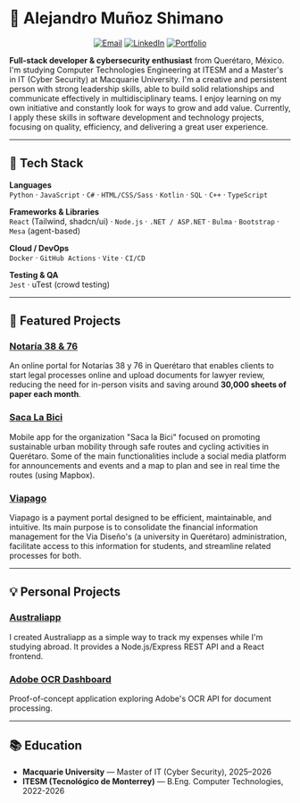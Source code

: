 # 🌟 Alejandro Muñoz Shimano

<p align="center">
  <a href="mailto:alejandromshimano@gmail.com"><img src="https://img.shields.io/badge/Email-alejandromshimano%40gmail.com-red?style=for-the-badge&logo=gmail&logoColor=white" alt="Email"></a>
  <a href="https://www.linkedin.com/in/alejandro-mu%C3%B1oz-shimano-867740334"><img src="https://img.shields.io/badge/LinkedIn-Profile-blue?style=for-the-badge&logo=linkedin" alt="LinkedIn"></a>
  <a href="https://alexmushi.github.io/portfolio/"><img src="https://img.shields.io/badge/Portfolio-Live-green?style=for-the-badge&logo=google-chrome&logoColor=white" alt="Portfolio"></a>
  <!-- <a href="/link-to-resume.pdf"><img src="https://img.shields.io/badge/Resume-PDF-orange?style=for-the-badge&logo=adobe-acrobat-reader" alt="Resume"></a> --> 
</p>

**Full-stack developer & cybersecurity enthusiast** from Querétaro, México. I'm studying Computer Technologies Engineering at ITESM and a Master's in IT (Cyber Security) at Macquarie University. I'm a creative and persistent person with strong leadership skills, able to build solid relationships and communicate effectively in multidisciplinary teams. I enjoy learning on my own initiative and constantly look for ways to grow and add value. Currently, I apply these skills in software development and technology projects, focusing on quality, efficiency, and delivering a great user experience.

---

## 🧰 Tech Stack

**Languages**  
`Python` · `JavaScript` · `C#` · `HTML/CSS/Sass` · `Kotlin` · `SQL` · `C++` · `TypeScript`

**Frameworks & Libraries**  
`React` (Tailwind, shadcn/ui) · `Node.js` · `.NET / ASP.NET` · `Bulma` · `Bootstrap` · `Mesa` (agent-based) 

**Cloud / DevOps**  
`Docker` · `GitHub Actions` · `Vite` · `CI/CD`  

**Testing & QA**  
`Jest` · uTest (crowd testing)

---

## 🚀 Featured Projects

### [Notaría 38 & 76](https://www.notarias38y76.com/)
An online portal for Notarías 38 y 76 in Querétaro that enables clients to start legal processes online and upload documents for lawyer review, reducing the need for in-person visits and saving around **30,000 sheets of paper each month**.

### [Saca La Bici](https://play.google.com/store/apps/details?id=com.kotlin.sacalabici&pcampaignid=web_share)
Mobile app for the organization "Saca la Bici" focused on promoting sustainable urban mobility through safe routes and cycling activities in Querétaro. Some of the main functionalities include a social media platform for announcements and events and a map to plan and see in real time the routes (using Mapbox).

### [Viapago](https://www.youtube.com/watch?v=30KhGPoSm20&ab_channel=Aleyuki)
Viapago is a payment portal designed to be efficient, maintainable, and intuitive. Its main purpose is to consolidate the financial information management for the Via Diseño's (a university in Querétaro) administration, facilitate access to this information for students, and streamline related processes for both.

---

## 💡 Personal Projects

### [Australiapp](https://github.com/alexmushi/Australiapp)
I created Australiapp as a simple way to track my expenses while I'm studying abroad. It provides a Node.js/Express REST API and a React frontend.

### [Adobe OCR Dashboard](https://github.com/alexmushi/pruebaArquitecturaOCR)
Proof-of-concept application exploring Adobe's OCR API for document processing.

---

## 📚 Education
- **Macquarie University** — Master of IT (Cyber Security), 2025–2026 
- **ITESM (Tecnológico de Monterrey)** — B.Eng. Computer Technologies, 2022-2026



